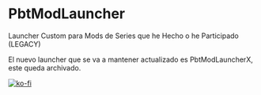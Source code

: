# PbtModLauncher

Launcher Custom para Mods de Series que he Hecho o he Participado (LEGACY)

El nuevo launcher que se va a mantener actualizado es PbtModLauncherX, este queda archivado.

[![ko-fi](https://ko-fi.com/img/githubbutton_sm.svg)](https://ko-fi.com/T6T2CB7E1)
